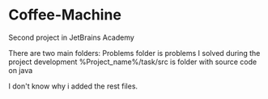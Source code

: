 # Coffee-Machine
Second project in JetBrains Academy

There are two main folders:
Problems folder is problems I solved during the project development
%Project_name%/task/src is folder with source code on java

I don't know why i added the rest files.
